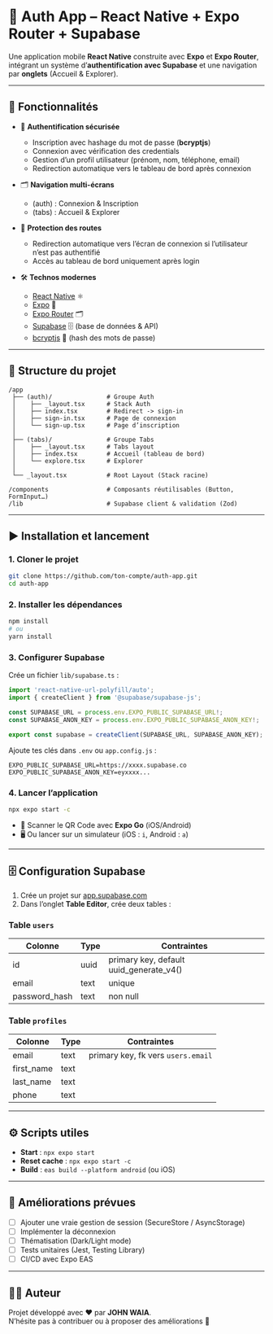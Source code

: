 # 📱 Auth App – React Native + Expo Router + Supabase

Une application mobile **React Native** construite avec **Expo** et **Expo Router**, intégrant un système d’**authentification avec Supabase** et une navigation par **onglets** (Accueil & Explorer).  

---

## 🚀 Fonctionnalités

- 👤 **Authentification sécurisée**
  - Inscription avec hashage du mot de passe (**bcryptjs**)
  - Connexion avec vérification des credentials
  - Gestion d’un profil utilisateur (prénom, nom, téléphone, email)
  - Redirection automatique vers le tableau de bord après connexion

- 🗂️ **Navigation multi-écrans**
  - (auth) : Connexion & Inscription
  - (tabs) : Accueil & Explorer

- 🔐 **Protection des routes**
  - Redirection automatique vers l’écran de connexion si l’utilisateur n’est pas authentifié
  - Accès au tableau de bord uniquement après login

- 🛠️ **Technos modernes**
  - [React Native](https://reactnative.dev/) ⚛️
  - [Expo](https://expo.dev/) 📱
  - [Expo Router](https://expo.github.io/router/docs) 🗂️
  - [Supabase](https://supabase.com/) 🗄️ (base de données & API)
  - [bcryptjs](https://www.npmjs.com/package/bcryptjs) 🔑 (hash des mots de passe)

---

## 📂 Structure du projet

```
/app
 ├── (auth)/               # Groupe Auth
 │    ├── _layout.tsx      # Stack Auth
 │    ├── index.tsx        # Redirect -> sign-in
 │    ├── sign-in.tsx      # Page de connexion
 │    └── sign-up.tsx      # Page d’inscription
 │
 ├── (tabs)/               # Groupe Tabs
 │    ├── _layout.tsx      # Tabs layout
 │    ├── index.tsx        # Accueil (tableau de bord)
 │    └── explore.tsx      # Explorer
 │
 └── _layout.tsx           # Root Layout (Stack racine)

/components                # Composants réutilisables (Button, FormInput…)
/lib                       # Supabase client & validation (Zod)
```

---

## ▶️ Installation et lancement

### 1. Cloner le projet
```bash
git clone https://github.com/ton-compte/auth-app.git
cd auth-app
```

### 2. Installer les dépendances
```bash
npm install
# ou
yarn install
```

### 3. Configurer Supabase
Crée un fichier `lib/supabase.ts` :

```ts
import 'react-native-url-polyfill/auto';
import { createClient } from '@supabase/supabase-js';

const SUPABASE_URL = process.env.EXPO_PUBLIC_SUPABASE_URL!;
const SUPABASE_ANON_KEY = process.env.EXPO_PUBLIC_SUPABASE_ANON_KEY!;

export const supabase = createClient(SUPABASE_URL, SUPABASE_ANON_KEY);
```

Ajoute tes clés dans `.env` ou `app.config.js` :

```env
EXPO_PUBLIC_SUPABASE_URL=https://xxxx.supabase.co
EXPO_PUBLIC_SUPABASE_ANON_KEY=eyxxxx...
```

### 4. Lancer l’application
```bash
npx expo start -c
```

- 📱 Scanner le QR Code avec **Expo Go** (iOS/Android)  
- 🖥️ Ou lancer sur un simulateur (iOS : `i`, Android : `a`)

---

## 🗄️ Configuration Supabase

1. Crée un projet sur [app.supabase.com](https://app.supabase.com)  
2. Dans l’onglet **Table Editor**, crée deux tables :

### Table `users`
| Colonne        | Type      | Contraintes            |
|----------------|-----------|------------------------|
| id             | uuid      | primary key, default uuid_generate_v4() |
| email          | text      | unique                 |
| password_hash  | text      | non null               |

### Table `profiles`
| Colonne     | Type   | Contraintes      |
|-------------|--------|------------------|
| email       | text   | primary key, fk vers `users.email` |
| first_name  | text   |                  |
| last_name   | text   |                  |
| phone       | text   |                  |

---

## ⚙️ Scripts utiles

- **Start** : `npx expo start`  
- **Reset cache** : `npx expo start -c`  
- **Build** : `eas build --platform android` (ou iOS)  

---

## 📌 Améliorations prévues

- [ ] Ajouter une vraie gestion de session (SecureStore / AsyncStorage)  
- [ ] Implémenter la déconnexion  
- [ ] Thématisation (Dark/Light mode)  
- [ ] Tests unitaires (Jest, Testing Library)  
- [ ] CI/CD avec Expo EAS  

---

## 👨‍💻 Auteur

Projet développé avec ❤️ par **JOHN WAIA**.  
N’hésite pas à contribuer ou à proposer des améliorations 🚀  
